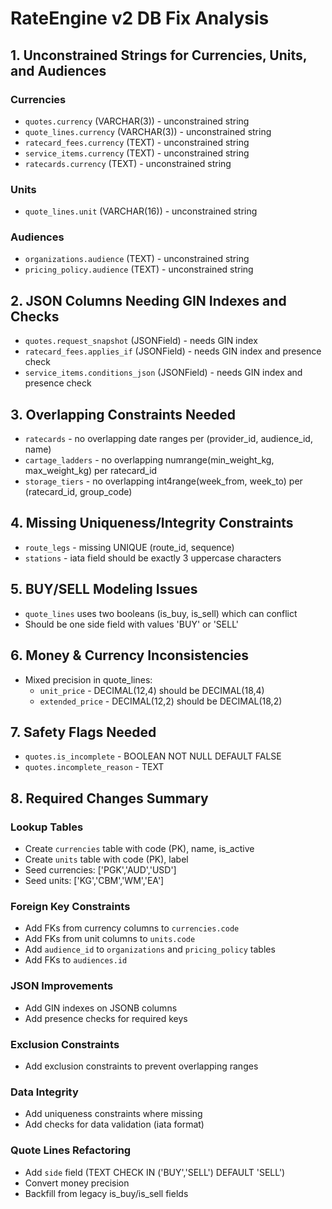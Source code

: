# RateEngine v2 DB Fix Analysis

## 1. Unconstrained Strings for Currencies, Units, and Audiences

### Currencies
- `quotes.currency` (VARCHAR(3)) - unconstrained string
- `quote_lines.currency` (VARCHAR(3)) - unconstrained string
- `ratecard_fees.currency` (TEXT) - unconstrained string
- `service_items.currency` (TEXT) - unconstrained string
- `ratecards.currency` (TEXT) - unconstrained string

### Units
- `quote_lines.unit` (VARCHAR(16)) - unconstrained string

### Audiences
- `organizations.audience` (TEXT) - unconstrained string
- `pricing_policy.audience` (TEXT) - unconstrained string

## 2. JSON Columns Needing GIN Indexes and Checks

- `quotes.request_snapshot` (JSONField) - needs GIN index
- `ratecard_fees.applies_if` (JSONField) - needs GIN index and presence check
- `service_items.conditions_json` (JSONField) - needs GIN index and presence check

## 3. Overlapping Constraints Needed

- `ratecards` - no overlapping date ranges per (provider_id, audience_id, name)
- `cartage_ladders` - no overlapping numrange(min_weight_kg, max_weight_kg) per ratecard_id
- `storage_tiers` - no overlapping int4range(week_from, week_to) per (ratecard_id, group_code)

## 4. Missing Uniqueness/Integrity Constraints

- `route_legs` - missing UNIQUE (route_id, sequence)
- `stations` - iata field should be exactly 3 uppercase characters

## 5. BUY/SELL Modeling Issues

- `quote_lines` uses two booleans (is_buy, is_sell) which can conflict
- Should be one side field with values 'BUY' or 'SELL'

## 6. Money & Currency Inconsistencies

- Mixed precision in quote_lines:
  - `unit_price` - DECIMAL(12,4) should be DECIMAL(18,4)
  - `extended_price` - DECIMAL(12,2) should be DECIMAL(18,2)

## 7. Safety Flags Needed

- `quotes.is_incomplete` - BOOLEAN NOT NULL DEFAULT FALSE
- `quotes.incomplete_reason` - TEXT

## 8. Required Changes Summary

### Lookup Tables
- Create `currencies` table with code (PK), name, is_active
- Create `units` table with code (PK), label
- Seed currencies: ['PGK','AUD','USD']
- Seed units: ['KG','CBM','WM','EA']

### Foreign Key Constraints
- Add FKs from currency columns to `currencies.code`
- Add FKs from unit columns to `units.code`
- Add `audience_id` to `organizations` and `pricing_policy` tables
- Add FKs to `audiences.id`

### JSON Improvements
- Add GIN indexes on JSONB columns
- Add presence checks for required keys

### Exclusion Constraints
- Add exclusion constraints to prevent overlapping ranges

### Data Integrity
- Add uniqueness constraints where missing
- Add checks for data validation (iata format)

### Quote Lines Refactoring
- Add `side` field (TEXT CHECK IN ('BUY','SELL') DEFAULT 'SELL')
- Convert money precision
- Backfill from legacy is_buy/is_sell fields